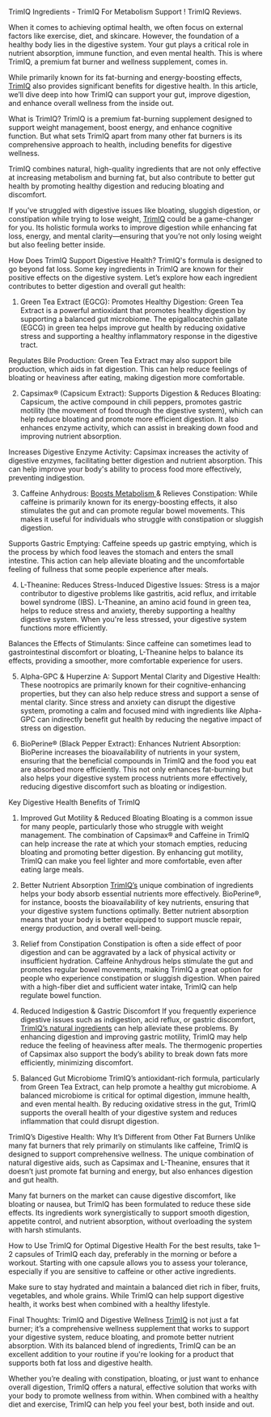 TrimIQ Ingredients - TrimIQ For Metabolism Support ! TrimIQ Reviews.

When it comes to achieving optimal health, we often focus on external factors like exercise, diet, and skincare. However, the foundation of a healthy body lies in the digestive system. Your gut plays a critical role in nutrient absorption, immune function, and even mental health. This is where TrimIQ, a premium fat burner and wellness supplement, comes in.

While primarily known for its fat-burning and energy-boosting effects, [TrimIQ](https://www.offerplox.com/weight-loss/trimiq-reviews/) also provides significant benefits for digestive health. In this article, we’ll dive deep into how TrimIQ can support your gut, improve digestion, and enhance overall wellness from the inside out.

What is TrimIQ?
TrimIQ is a premium fat-burning supplement designed to support weight management, boost energy, and enhance cognitive function. But what sets TrimIQ apart from many other fat burners is its comprehensive approach to health, including benefits for digestive wellness.

TrimIQ combines natural, high-quality ingredients that are not only effective at increasing metabolism and burning fat, but also contribute to better gut health by promoting healthy digestion and reducing bloating and discomfort.

If you’ve struggled with digestive issues like bloating, sluggish digestion, or constipation while trying to lose weight, [TrimIQ](https://www.offerplox.com/weight-loss/trimiq-reviews/) could be a game-changer for you. Its holistic formula works to improve digestion while enhancing fat loss, energy, and mental clarity—ensuring that you’re not only losing weight but also feeling better inside.

How Does TrimIQ Support Digestive Health?
TrimIQ's formula is designed to go beyond fat loss. Some key ingredients in TrimIQ are known for their positive effects on the digestive system. Let’s explore how each ingredient contributes to better digestion and overall gut health:

1. Green Tea Extract (EGCG):
Promotes Healthy Digestion: Green Tea Extract is a powerful antioxidant that promotes healthy digestion by supporting a balanced gut microbiome. The epigallocatechin gallate (EGCG) in green tea helps improve gut health by reducing oxidative stress and supporting a healthy inflammatory response in the digestive tract.

Regulates Bile Production: Green Tea Extract may also support bile production, which aids in fat digestion. This can help reduce feelings of bloating or heaviness after eating, making digestion more comfortable.

2. Capsimax® (Capsicum Extract):
Supports Digestion & Reduces Bloating: Capsicum, the active compound in chili peppers, promotes gastric motility (the movement of food through the digestive system), which can help reduce bloating and promote more efficient digestion. It also enhances enzyme activity, which can assist in breaking down food and improving nutrient absorption.

Increases Digestive Enzyme Activity: Capsimax increases the activity of digestive enzymes, facilitating better digestion and nutrient absorption. This can help improve your body's ability to process food more effectively, preventing indigestion.

3. Caffeine Anhydrous:
[Boosts Metabolism ](https://www.offerplox.com/weight-loss/trimiq-reviews/)& Relieves Constipation: While caffeine is primarily known for its energy-boosting effects, it also stimulates the gut and can promote regular bowel movements. This makes it useful for individuals who struggle with constipation or sluggish digestion.

Supports Gastric Emptying: Caffeine speeds up gastric emptying, which is the process by which food leaves the stomach and enters the small intestine. This action can help alleviate bloating and the uncomfortable feeling of fullness that some people experience after meals.

4. L-Theanine:
Reduces Stress-Induced Digestive Issues: Stress is a major contributor to digestive problems like gastritis, acid reflux, and irritable bowel syndrome (IBS). L-Theanine, an amino acid found in green tea, helps to reduce stress and anxiety, thereby supporting a healthy digestive system. When you're less stressed, your digestive system functions more efficiently.

Balances the Effects of Stimulants: Since caffeine can sometimes lead to gastrointestinal discomfort or bloating, L-Theanine helps to balance its effects, providing a smoother, more comfortable experience for users.

5. Alpha-GPC & Huperzine A:
Support Mental Clarity and Digestive Health: These nootropics are primarily known for their cognitive-enhancing properties, but they can also help reduce stress and support a sense of mental clarity. Since stress and anxiety can disrupt the digestive system, promoting a calm and focused mind with ingredients like Alpha-GPC can indirectly benefit gut health by reducing the negative impact of stress on digestion.

6. BioPerine® (Black Pepper Extract):
Enhances Nutrient Absorption: BioPerine increases the bioavailability of nutrients in your system, ensuring that the beneficial compounds in TrimIQ and the food you eat are absorbed more efficiently. This not only enhances fat-burning but also helps your digestive system process nutrients more effectively, reducing digestive discomfort such as bloating or indigestion.

Key Digestive Health Benefits of TrimIQ
1. Improved Gut Motility & Reduced Bloating
Bloating is a common issue for many people, particularly those who struggle with weight management. The combination of Capsimax® and Caffeine in TrimIQ can help increase the rate at which your stomach empties, reducing bloating and promoting better digestion. By enhancing gut motility, TrimIQ can make you feel lighter and more comfortable, even after eating large meals.

2. Better Nutrient Absorption
[TrimIQ’s](https://www.offerplox.com/weight-loss/trimiq-reviews/) unique combination of ingredients helps your body absorb essential nutrients more effectively. BioPerine®, for instance, boosts the bioavailability of key nutrients, ensuring that your digestive system functions optimally. Better nutrient absorption means that your body is better equipped to support muscle repair, energy production, and overall well-being.

3. Relief from Constipation
Constipation is often a side effect of poor digestion and can be aggravated by a lack of physical activity or insufficient hydration. Caffeine Anhydrous helps stimulate the gut and promotes regular bowel movements, making TrimIQ a great option for people who experience constipation or sluggish digestion. When paired with a high-fiber diet and sufficient water intake, TrimIQ can help regulate bowel function.

4. Reduced Indigestion & Gastric Discomfort
If you frequently experience digestive issues such as indigestion, acid reflux, or gastric discomfort, [TrimIQ’s natural ingredients](https://www.offerplox.com/weight-loss/trimiq-reviews/) can help alleviate these problems. By enhancing digestion and improving gastric motility, TrimIQ may help reduce the feeling of heaviness after meals. The thermogenic properties of Capsimax also support the body’s ability to break down fats more efficiently, minimizing discomfort.

5. Balanced Gut Microbiome
TrimIQ’s antioxidant-rich formula, particularly from Green Tea Extract, can help promote a healthy gut microbiome. A balanced microbiome is critical for optimal digestion, immune health, and even mental health. By reducing oxidative stress in the gut, TrimIQ supports the overall health of your digestive system and reduces inflammation that could disrupt digestion.

TrimIQ’s Digestive Health: Why It’s Different from Other Fat Burners
Unlike many fat burners that rely primarily on stimulants like caffeine, TrimIQ is designed to support comprehensive wellness. The unique combination of natural digestive aids, such as Capsimax and L-Theanine, ensures that it doesn’t just promote fat burning and energy, but also enhances digestion and gut health.

Many fat burners on the market can cause digestive discomfort, like bloating or nausea, but TrimIQ has been formulated to reduce these side effects. Its ingredients work synergistically to support smooth digestion, appetite control, and nutrient absorption, without overloading the system with harsh stimulants.

How to Use TrimIQ for Optimal Digestive Health
For the best results, take 1–2 capsules of TrimIQ each day, preferably in the morning or before a workout. Starting with one capsule allows you to assess your tolerance, especially if you are sensitive to caffeine or other active ingredients.

Make sure to stay hydrated and maintain a balanced diet rich in fiber, fruits, vegetables, and whole grains. While TrimIQ can help support digestive health, it works best when combined with a healthy lifestyle.

Final Thoughts: TrimIQ and Digestive Wellness
[TrimIQ](https://www.offerplox.com/weight-loss/trimiq-reviews/) is not just a fat burner; it’s a comprehensive wellness supplement that works to support your digestive system, reduce bloating, and promote better nutrient absorption. With its balanced blend of ingredients, TrimIQ can be an excellent addition to your routine if you're looking for a product that supports both fat loss and digestive health.

Whether you’re dealing with constipation, bloating, or just want to enhance overall digestion, TrimIQ offers a natural, effective solution that works with your body to promote wellness from within. When combined with a healthy diet and exercise, TrimIQ can help you feel your best, both inside and out.

